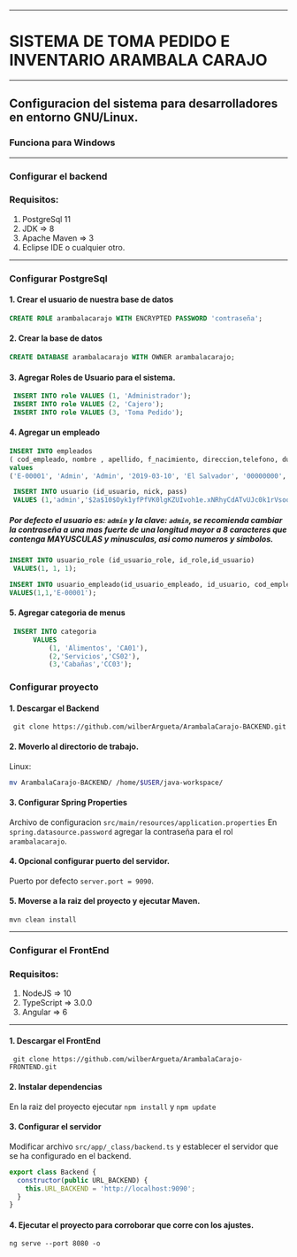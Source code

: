 ***
# SISTEMA DE TOMA PEDIDO E INVENTARIO ARAMBALA CARAJO
***
## Configuracion del sistema para desarrolladores en entorno GNU/Linux.
### Funciona para Windows
***
### Configurar el backend
### Requisitos:
  1. PostgreSql 11
  2. JDK => 8
  3. Apache Maven => 3
  4. Eclipse IDE o cualquier otro.
***
### Configurar PostgreSql
#### 1. Crear el usuario de nuestra base de datos
```sql
CREATE ROLE arambalacarajo WITH ENCRYPTED PASSWORD 'contraseña';
```
#### 2. Crear la base de datos 
```sql
CREATE DATABASE arambalacarajo WITH OWNER arambalacarajo; 
```
#### 3. Agregar Roles de Usuario para el sistema.
```sql
 INSERT INTO role VALUES (1, 'Administrador'); 
 INSERT INTO role VALUES (2, 'Cajero'); 
 INSERT INTO role VALUES (3, 'Toma Pedido'); 
```
#### 4. Agregar un empleado
```sql
INSERT INTO empleados 
( cod_empleado, nombre , apellido, f_nacimiento, direccion,telefono, dui, activo, creado, actualizado) 
values 
('E-00001', 'Admin', 'Admin', '2019-03-10', 'El Salvador', '00000000','457856895', true, '2019-05-30', '2019-05-30'); 
```
```sql
 INSERT INTO usuario (id_usuario, nick, pass) 
 VALUES (1,'admin','$2a$10$Oyk1yfPfVK0lgKZUIvoh1e.xNRhyCdATvUJc0k1rVsoqrRapZodCO') 
```
##### Por defecto el usuario es: `admin` y la clave: `admin`, se recomienda cambiar la contraseña a una mas fuerte de una longitud mayor a 8 caracteres que contenga MAYUSCULAS y minusculas, asi como numeros y simbolos.
```sql
INSERT INTO usuario_role (id_usuario_role, id_role,id_usuario) 
 VALUES(1, 1, 1); 
```
```sql
INSERT INTO usuario_empleado(id_usuario_empleado, id_usuario, cod_empleado)
VALUES(1,1,'E-00001');
```
#### 5. Agregar categoria de menus
```sql
 INSERT INTO categoria
      VALUES
          (1, 'Alimentos', 'CA01'),
          (2,'Servicios','CS02'),
          (3,'Cabañas','CC03'); 

```
### Configurar proyecto
#### 1. Descargar el Backend
` git clone https://github.com/wilberArgueta/ArambalaCarajo-BACKEND.git`
#### 2. Moverlo al directorio de trabajo.
Linux: 
```bash
mv ArambalaCarajo-BACKEND/ /home/$USER/java-workspace/
```
#### 3. Configurar Spring Properties
Archivo de configuracion `src/main/resources/application.properties`
En `spring.datasource.password` agregar la contraseña para el rol `arambalacarajo`.
#### 4. Opcional configurar puerto del servidor.
Puerto por defecto `server.port = 9090`.
#### 5. Moverse a la raiz del proyecto y ejecutar Maven.
`mvn clean install`
***
### Configurar el FrontEnd
### Requisitos:
  1. NodeJS  => 10
  2. TypeScript => 3.0.0
  3. Angular => 6
***
#### 1. Descargar el FrontEnd
` git clone https://github.com/wilberArgueta/ArambalaCarajo-FRONTEND.git` 
#### 2. Instalar dependencias
En la raiz del proyecto ejecutar `npm install` y `npm update`
#### 3. Configurar el servidor
Modificar archivo `src/app/_class/backend.ts` y establecer el servidor que se ha configurado en el backend.
```javascript
export class Backend {
  constructor(public URL_BACKEND) {
    this.URL_BACKEND = 'http://localhost:9090';
  }
}
```
#### 4. Ejecutar el proyecto para corroborar que corre con los ajustes.
`ng serve --port 8080 -o`
